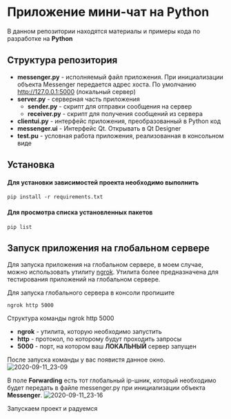 # Приложение мини-чат на Python

В данном репозитории находятся материалы и примеры кода  по разработке на **Python**

## Структура репозитория
- **messenger.py** - исполняемый файл приложения. При инициализации объекта Messenger передается адрес хоста. По умолчанию http://127.0.0.1:5000 (локальный сервер)
- **server.py** - серверная часть приложения
    - **sender.py** - скрипт для отправки сообщения на сервер
    - **receiver.py** -  скрипт для получения сообщений из сервера
- **clientui.py** - интерфейс приложения, преобразованный в Python код
- **messenger.ui** - Интерфейс Qt. Открывать в Qt Designer
- **test.pu** - условная работа приложения, реализованная в консольном виде

## Установка

#### Для установки зависимостей проекта необходимо выполнить

```
pip install -r requirements.txt
```

#### Для просмотра списка установленных пакетов

```
pip list
```

## Запуск приложения на глобальном сервере

Для запуска приложения на глобальном сервере, в моем случае,
можно использовать утилиту [ngrok](https://ngrok.com). Утилита
более предназначена для тестирования приложений на глобальном сервере.

Для запуска глобального сервера в консоли пропишите
```
ngrok http 5000
```
Структура команды ngrok http 5000
- **ngrok** - утилита, которую необходимо запустить
- **http** - протокол, по которому будут проходить запросы
- **5000** - порт, на котором ваш **ЛОКАЛЬНЫЙ** сервер запущен

После запуска команды у вас появистя данное окно.
![2020-09-11_23-09](https://user-images.githubusercontent.com/46131081/92963675-e817fa00-f483-11ea-9698-a30a730fa542.png)

В поле **Forwarding** есть тот глобальный ip-шник, который необходимо будет
передать в файле messenger.py при инициализации объекта **Messenger**.
![2020-09-11_23-16](https://user-images.githubusercontent.com/46131081/92964276-e3077a80-f484-11ea-97a9-e6d704e5f9ec.png)

Запускаем проект и радуемся